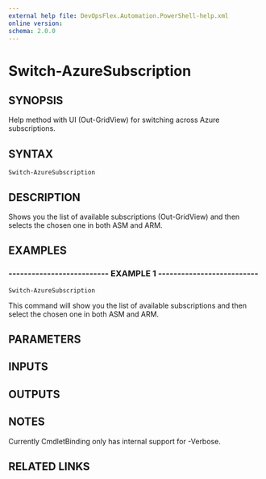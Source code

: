 ```yaml
---
external help file: DevOpsFlex.Automation.PowerShell-help.xml
online version: 
schema: 2.0.0
---
```


# Switch-AzureSubscription

## SYNOPSIS
Help method with UI (Out-GridView) for switching across Azure subscriptions.

## SYNTAX

```
Switch-AzureSubscription
```

## DESCRIPTION
Shows you the list of available subscriptions (Out-GridView) and then selects the chosen one in both ASM and ARM.

## EXAMPLES

### -------------------------- EXAMPLE 1 --------------------------
```
Switch-AzureSubscription
```

This command will show you the list of available subscriptions and then select the chosen one in both ASM and ARM.

## PARAMETERS

## INPUTS

## OUTPUTS

## NOTES
Currently CmdletBinding only has internal support for -Verbose.

## RELATED LINKS

